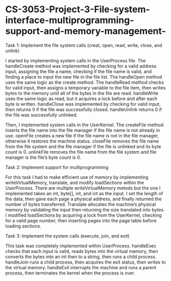 # CS-3053-Project-3-File-system-interface-multiprogramming-support-and-memory-management-

Task 1: Implement the file system calls (creat, open, read, write, close, and unlink)

I started by implementing system calls in the UserProcess file. The handleCreate method
was implemented by checking for a valid address input, assigning the file a name, checking if the
file name is valid, and finding a place to input the new file in the file list. The handleOpen
method uses the same logic as the create method. The handleRead method checks for valid input,
then assigns a temporary variable to the file item, then writes bytes to the memory until all of the
bytes in the file are read. handleWrite uses the same logic as read, but it acquires a lock before
and after each byte is written. handleClose was implemented by checking for valid input, then
returns 0 if the file was successfully closed. handleUnlink returns 0 if the file was successfully
unlinked.

Then, I implemented system calls in the UserKernel. The createFile method inserts the
file name into the file manager if the file name is not already in use. openFile creates a new file if
the file name is not in the file manager, otherwise it restores the machine status. closeFile
removes the file name from the file system and the file manager if the file is unlinked and its
byte count is 0. unlinkFile removes the file name from the file system and file manager is the
file’s byte count is 0.

Task 2: Implement support for multiprogramming

For this task I had to make efficient use of memory by implementing
writeVirtualMemory, translate, and modify loadSections within the UserProcess. There are
multiple writeVirtualMemory metods but the one I implemented takes an int, byte[], int, and int
as the input. I set the length of the data, then gave each page a physical address, and finally
returned the number of bytes transferred. Translate allocates the machine’s physical memory by
validating the input then returning the size translated into bytes. I modified loadSections by
acquiring a lock from the UserKernel, checking for a valid page number, then inserting pages
into the page table before loading sections.

Task 3: Implement the system calls (execute, join, and exit)

This task was completely implemented within UserProcess. handleExec checks that each
input is valid, reads bytes into the virtual memory, then converts the bytes into an int then to a
string, then runs a child process. handleJoin runs a child process, then acquires the exit status,
then writes to the virtual memory. handleExit interrupts the machine and runs a parent process,
then terminates the kernel when the process is over.
